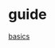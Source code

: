 # guide

[basics](https://github.com/chunqian/chunqian.github.io/blob/main/deepnight.net/tutorials/game_dev/part_1.md)  
